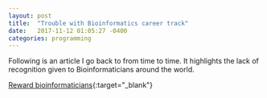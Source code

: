 ```yaml
---
layout: post
title:  "Trouble with Bioinformatics career track"
date:   2017-11-12 01:05:27 -0400
categories: programming
---
```

Following is an article I go back to from time to time. It highlights the lack of recognition given to Bioinformaticians around the world.

[Reward bioinformaticians](http://www.nature.com/news/core-services-reward-bioinformaticians-1.17251){:target="_blank"}